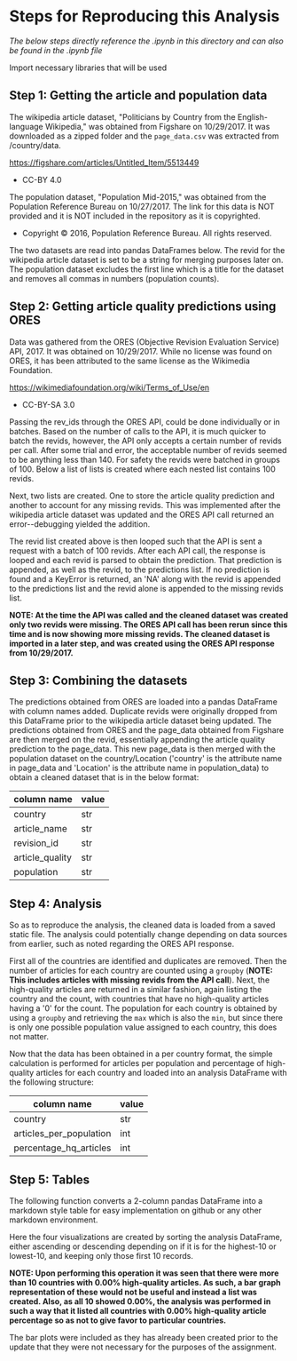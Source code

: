 # Steps for Reproducing this Analysis

_The below steps directly reference the .ipynb in this directory and can also be found in the .ipynb file_

Import necessary libraries that will be used

## Step 1: Getting the article and population data

The wikipedia article dataset, "Politicians by Country from the English-language Wikipedia," was obtained from Figshare on 10/29/2017. It was downloaded as a zipped folder and the `page_data.csv` was extracted from /country/data.

https://figshare.com/articles/Untitled_Item/5513449

- CC-BY 4.0

The population dataset, "Population Mid-2015," was obtained from the Population Reference Bureau on 10/27/2017. The link for this data is NOT provided and it is NOT included in the repository as it is copyrighted.

- Copyright © 2016, Population Reference Bureau. All rights reserved.

The two datasets are read into pandas DataFrames below. The revid for the wikipedia article dataset is set to be a string for merging purposes later on. The population dataset excludes the first line which is a title for the dataset and removes all commas in numbers (population counts).

## Step 2: Getting article quality predictions using ORES

Data was gathered from the ORES (Objective Revision Evaluation Service) API, 2017. It was obtained on 10/29/2017. While no license was found on ORES, it has been attributed to the same license as the Wikimedia Foundation.

https://wikimediafoundation.org/wiki/Terms_of_Use/en

- CC-BY-SA 3.0

Passing the rev_ids through the ORES API, could be done individually or in batches. Based on the number of calls to the API, it is much quicker to batch the revids, however, the API only accepts a certain number of revids per call. After some trial and error, the acceptable number of revids seemed to be anything less than 140. For safety the revids were batched in groups of 100. Below a list of lists is created where each nested list contains 100 revids.

Next, two lists are created. One to store the article quality prediction and another to account for any missing revids. This was implemented after the wikipedia article dataset was updated and the ORES API call returned an error--debugging yielded the addition.

The revid list created above is then looped such that the API is sent a request with a batch of 100 revids. After each API call, the response is looped and each revid is parsed to obtain the prediction. That prediction is appended, as well as the revid, to the predictions list. If no prediction is found and a KeyError is returned, an 'NA' along with the revid is appended to the predictions list and the revid alone is appended to the missing revids list.

__NOTE: At the time the API was called and the cleaned dataset was created only two revids were missing. The ORES API call has been rerun since this time and is now showing more missing revids. The cleaned dataset is imported in a later step, and was created using the ORES API response from 10/29/2017.__

## Step 3: Combining the datasets

The predictions obtained from ORES are loaded into a pandas DataFrame with column names added. Duplicate revids were originally dropped from this DataFrame prior to the wikipedia article dataset being updated. The predictions obtained from ORES and the page_data obtained from Figshare are then merged on the revid, essentially appending the article quality prediction to the page_data. This new page_data is then merged with the population dataset on the country/Location ('country' is the attribute name in page_data and 'Location' is the attribute name in population_data) to obtain a cleaned dataset that is in the below format:

column name | value
--- | ---
country | str
article_name | str
revision_id | str
article_quality | str
population | str

## Step 4: Analysis

So as to reproduce the analysis, the cleaned data is loaded from a saved static file. The analysis could potentially change depending on data sources from earlier, such as noted regarding the ORES API response.

First all of the countries are identified and duplicates are removed. Then the number of articles for each country are counted using a `groupby` (__NOTE: This includes articles with missing revids from the API call__). Next, the high-quality articles are returned in a similar fashion, again listing the country and the count, with countries that have no high-quality articles having a '0' for the count. The population for each country is obtained by using a `groupby` and retrieving the `max` which is also the `min`, but since there is only one possible population value assigned to each country, this does not matter.

Now that the data has been obtained in a per country format, the simple calculation is performed for articles per population and percentage of high-quality articles for each country and loaded into an analysis DataFrame with the following structure:

column name | value
--- | ---
country | str
articles_per_population | int
percentage_hq_articles | int

## Step 5: Tables

The following function converts a 2-column pandas DataFrame into a markdown style table for easy implementation on github or any other markdown environment.

Here the four visualizations are created by sorting the analysis DataFrame, either ascending or descending depending on if it is for the highest-10 or lowest-10, and keeping only those first 10 records.

__NOTE: Upon performing this operation it was seen that there were more than 10 countries with 0.00% high-quality articles. As such, a bar graph representation of these would not be useful and instead a list was created. Also, as all 10 showed 0.00%, the analysis was performed in such a way that it listed all countries with 0.00% high-quality article percentage so as not to give favor to particular countries.__

The bar plots were included as they has already been created prior to the update that they were not necessary for the purposes of the assignment.
